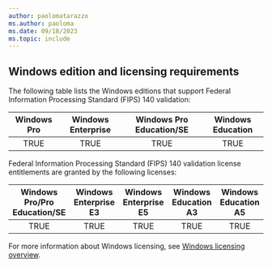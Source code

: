 ```yaml
---
author: paolomatarazzo
ms.author: paoloma
ms.date: 09/18/2023
ms.topic: include
---
```


## Windows edition and licensing requirements

The following table lists the Windows editions that support Federal Information Processing Standard (FIPS) 140 validation:

|Windows Pro|Windows Enterprise|Windows Pro Education/SE|Windows Education|
|:---:|:---:|:---:|:---:|
|TRUE|TRUE|TRUE|TRUE|

Federal Information Processing Standard (FIPS) 140 validation license entitlements are granted by the following licenses:

|Windows Pro/Pro Education/SE|Windows Enterprise E3|Windows Enterprise E5|Windows Education A3|Windows Education A5|
|:---:|:---:|:---:|:---:|:---:|
|TRUE|TRUE|TRUE|TRUE|TRUE|

For more information about Windows licensing, see [Windows licensing overview](/windows/whats-new/windows-licensing).
